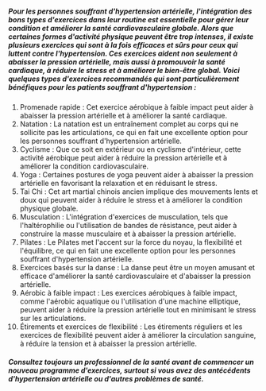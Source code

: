 ##### Pour les personnes souffrant d'hypertension artérielle, l'intégration des bons types d'exercices dans leur routine est essentielle pour gérer leur condition et améliorer la santé cardiovasculaire globale. Alors que certaines formes d'activité physique peuvent être trop intenses, il existe plusieurs exercices qui sont à la fois efficaces et sûrs pour ceux qui luttent contre l'hypertension. Ces exercices aident non seulement à abaisser la pression artérielle, mais aussi à promouvoir la santé cardiaque, à réduire le stress et à améliorer le bien-être global. Voici quelques types d'exercices recommandés qui sont particulièrement bénéfiques pour les patients souffrant d'hypertension :

1. Promenade rapide : Cet exercice aérobique à faible impact peut aider à abaisser la pression artérielle et à améliorer la santé cardiaque.
2. Natation : La natation est un entraînement complet au corps qui ne sollicite pas les articulations, ce qui en fait une excellente option pour les personnes souffrant d'hypertension artérielle.
3. Cyclisme : Que ce soit en extérieur ou en cyclisme d'intérieur, cette activité aérobique peut aider à réduire la pression artérielle et à améliorer la condition cardiovasculaire.
4. Yoga : Certaines postures de yoga peuvent aider à abaisser la pression artérielle en favorisant la relaxation et en réduisant le stress.
5. Tai Chi : Cet art martial chinois ancien implique des mouvements lents et doux qui peuvent aider à réduire le stress et à améliorer la condition physique globale.
6. Musculation : L'intégration d'exercices de musculation, tels que l'haltérophilie ou l'utilisation de bandes de résistance, peut aider à construire la masse musculaire et à abaisser la pression artérielle.
7. Pilates : Le Pilates met l'accent sur la force du noyau, la flexibilité et l'équilibre, ce qui en fait une excellente option pour les personnes souffrant d'hypertension artérielle.
8. Exercices basés sur la danse : La danse peut être un moyen amusant et efficace d'améliorer la santé cardiovasculaire et d'abaisser la pression artérielle.
9. Aérobic à faible impact : Les exercices aérobiques à faible impact, comme l'aérobic aquatique ou l'utilisation d'une machine elliptique, peuvent aider à réduire la pression artérielle tout en minimisant le stress sur les articulations.
10. Étirements et exercices de flexibilité : Les étirements réguliers et les exercices de flexibilité peuvent aider à améliorer la circulation sanguine, à réduire la tension et à abaisser la pression artérielle.

##### Consultez toujours un professionnel de la santé avant de commencer un nouveau programme d'exercices, surtout si vous avez des antécédents d'hypertension artérielle ou d'autres problèmes de santé.